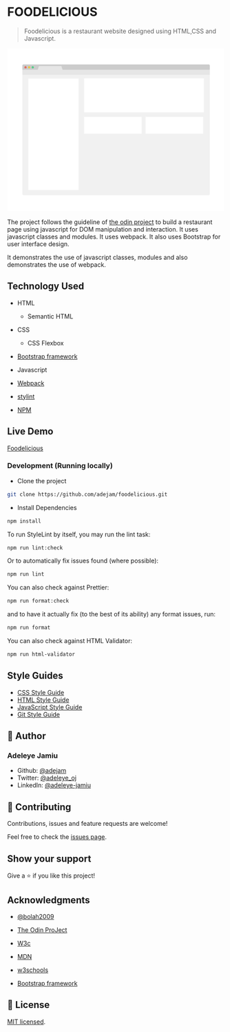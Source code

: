 # FOODELICIOUS

> Foodelicious is a restaurant website designed using HTML,CSS and Javascript.

![screenshot](./app_screenshot.png)

The project follows the guideline of [the odin project](https://theodinproject.com/courses/javascript/lessons/restaurant-page) to build a restaurant page using javascript for DOM manipulation and interaction. It uses javascript classes and modules. It uses webpack. It also uses Bootstrap for user interface design.

It demonstrates the use of javascript classes, modules and also demonstrates the use of webpack.

## Technology Used

- HTML

  - Semantic HTML

- CSS

  - CSS Flexbox

- [Bootstrap framework](https://getbootstrap.com/)

- Javascript

- [Webpack](https://webpack.js.org/)

- [stylint](https://stylelint.io/)

- [NPM](https://www.npmjs.com/)

## Live Demo

[Foodelicious](https://adejam.github.io/foodelicious/index.html)

### Development (Running locally)

- Clone the project

```bash
git clone https://github.com/adejam/foodelicious.git

```

- Install Dependencies

```bash
npm install
```

To run StyleLint by itself, you may run the lint task:

```bash
npm run lint:check
```

Or to automatically fix issues found (where possible):

```bash
npm run lint
```

You can also check against Prettier:

```bash
npm run format:check
```

and to have it actually fix (to the best of its ability) any format issues, run:

```bash
npm run format
```

You can also check against HTML Validator:

```bash
npm run html-validator
```

## Style Guides

- [CSS Style Guide](http://udacity.github.io/frontend-nanodegree-styleguide/css.html)
- [HTML Style Guide](http://udacity.github.io/frontend-nanodegree-styleguide/index.html)
- [JavaScript Style Guide](http://udacity.github.io/frontend-nanodegree-styleguide/javascript.html)
- [Git Style Guide](https://udacity.github.io/git-styleguide/)

## 👤 Author

### Adeleye Jamiu

- Github: [@adejam](http://github.com/adejam)
- Twitter: [@adeleye_oj](https://twitter.com/Adeleye_oj)
- LinkedIn: [@adeleye-jamiu](https://linkedin.com/in/adeleye-jamiu)

## 🤝 Contributing

Contributions, issues and feature requests are welcome!

Feel free to check the [issues page](../../issues).

## Show your support

Give a ⭐️ if you like this project!

## Acknowledgments

- [@bolah2009](http://github.com/bolah2009)

- [The Odin ProJect](https://theodinproject.com/courses/javascript/lessons/restaurant-page)

- [W3c](https://www.w3.org/)

- [MDN](https://developer.mozilla.org/)

- [w3schools](https://www.w3schools.com/)

- [Bootstrap framework](https://getbootstrap.com/)

## 📝 License

[MIT licensed](./LICENSE).
